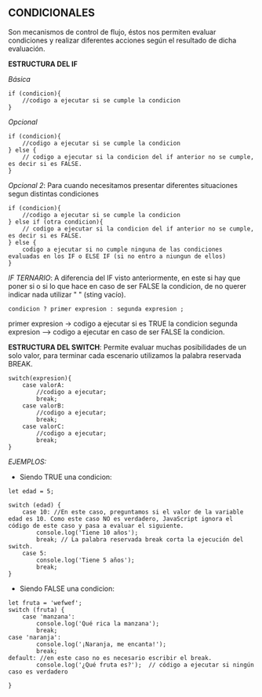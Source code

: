 ## CONDICIONALES

Son mecanismos de control de flujo, éstos nos permiten evaluar condiciones y realizar diferentes acciones según el resultado de dicha evaluación.

**ESTRUCTURA DEL IF**

*Básica*
```
if (condicion){
    //codigo a ejecutar si se cumple la condicion
}
```
*Opcional*
```
if (condicion){
    //codigo a ejecutar si se cumple la condicion
} else {
    // codigo a ejecutar si la condicion del if anterior no se cumple, es decir si es FALSE.
}
```

*Opcional 2*: Para cuando necesitamos presentar diferentes situaciones segun distintas condiciones
```
if (condicion){
    //codigo a ejecutar si se cumple la condicion
} else if (otra condicion){
    // codigo a ejecutar si la condicion del if anterior no se cumple, es decir si es FALSE.
} else {
    codigo a ejecutar si no cumple ninguna de las condiciones evaluadas en los IF o ELSE IF (si no entro a niungun de ellos)
}
```

*IF TERNARIO*: A diferencia del IF visto anteriormente, en este si hay que poner si o si lo que hace en caso de ser FALSE la condicion, de no querer indicar nada utilizar " " (sting vacío).

```
condicion ? primer expresion : segunda expresion ;
```

primer expresion -> codigo a ejecutar si es TRUE la condicion
segunda expresion --> codigo a ejecutar en caso de ser FALSE la condicion.

**ESTRUCTURA DEL SWITCH**: Permite evaluar muchas posibilidades de un solo valor, para terminar cada escenario utilizamos la palabra reservada BREAK.
```
switch(expresion){
    case valorA:
        //codigo a ejecutar;
        break;
    case valorB:
        //codigo a ejecutar;
        break;
    case valorC:
        //codigo a ejecutar;
        break;
}
```

*EJEMPLOS:*

- Siendo TRUE una condicion:
```
let edad = 5;

switch (edad) {
	case 10: //En este caso, preguntamos si el valor de la variable edad es 10. Como este caso NO es verdadero, JavaScript ignora el código de este caso y pasa a evaluar el siguiente.
    	console.log('Tiene 10 años');
    	break; // La palabra reservada break corta la ejecución del switch. 
    case 5:
    	console.log('Tiene 5 años');
    	break;
}
```
- Siendo FALSE una condicion:
```
let fruta = 'wefwef';
switch (fruta) {
	case 'manzana':
    	console.log('Qué rica la manzana');
    	break;
case 'naranja':
    	console.log('¡Naranja, me encanta!');
    	break;
default: //en este caso no es necesario escribir el break.
    	console.log('¿Qué fruta es?');  // código a ejecutar si ningún caso es verdadero

}
```